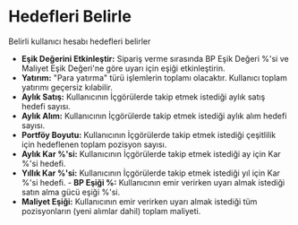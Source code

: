 # **Hedefleri Belirle**

Belirli kullanıcı hesabı hedefleri belirler

- **Eşik Değerini Etkinleştir:** Sipariş verme sırasında BP Eşik Değeri %'si ve Maliyet Eşik Değeri'ne göre uyarı için eşiği etkinleştirin.
- **Yatırım:** "Para yatırma" türü işlemlerin toplamı olacaktır. Kullanıcı toplam yatırımı geçersiz kılabilir.
- **Aylık Satış:** Kullanıcının İçgörülerde takip etmek istediği aylık satış hedefi sayısı.
- **Aylık Alım:** Kullanıcının İçgörülerde takip etmek istediği aylık alım hedefi sayısı.
- **Portföy Boyutu:** Kullanıcının İçgörülerde takip etmek istediği çeşitlilik için hedeflenen toplam pozisyon sayısı.
- **Aylık Kar %'si:** Kullanıcının İçgörülerde takip etmek istediği ay için Kar %'si hedefi.
- **Yıllık Kar %'si:** Kullanıcının İçgörülerde takip etmek istediği yıl için Kar %'si hedefi. - **BP Eşiği %:** Kullanıcının emir verirken uyarı almak istediği satın alma gücü eşiği %'si.
- **Maliyet Eşiği:** Kullanıcının emir verirken uyarı almak istediği tüm pozisyonların (yeni alımlar dahil) toplam maliyeti.

